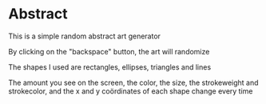 # Abstract

This is a simple random abstract art generator

By clicking on the "backspace" button, the art will randomize

The shapes I used are rectangles, ellipses, triangles and lines

The amount you see on the screen, the color, the size, the strokeweight and strokecolor, and the x and y coördinates of each shape change every time
